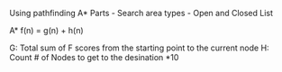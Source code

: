 Using pathfinding A*
  Parts
    - Search area types
    - Open and Closed List

A*
f(n) = g(n) + h(n)

G:  Total sum of F scores from the starting point to the current node
H:  Count # of Nodes to get to the desination *10
